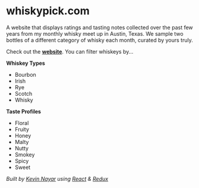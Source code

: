 # whiskypick.com
A website that displays ratings and tasting notes collected over the past few years from my monthly whisky meet up in Austin, Texas. We sample two bottles of a different category of whisky each month, curated by yours truly.

Check out the [**website**](http://whiskypick.com). You can filter whiskeys by...

**Whiskey Types**
* Bourbon
* Irish
* Rye
* Scotch
* Whisky

**Taste Profiles**
* Floral
* Fruity
* Honey
* Malty
* Nutty
* Smokey
* Spicy
* Sweet

_Built by [Kevin Nayar](https://kevinnayar.github.io/) using [React](https://facebook.github.io/react/) & [Redux](http://redux.js.org/)_
